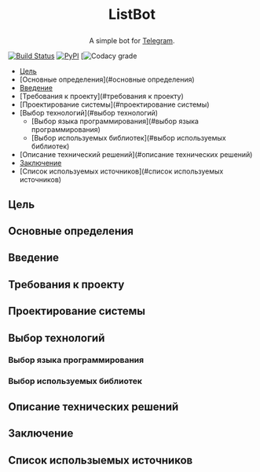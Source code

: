 # <p align="center">ListBot
<p align="center"> A simple bot for <a href="https://telegram.org/">Telegram</a>.
  
[![Build Status](https://travis-ci.org/VladislavBurch/ListBot.svg?branch=master)](https://travis-ci.org/VladislavBurch/ListBot)
[![PyPI](https://img.shields.io/pypi/v/nine.svg)](https://pypi.python.org/pypi/ListBot/)
[![Codacy grade](https://img.shields.io/codacy/grade/e27821fb6289410b8f58338c7e0bc686.svg)

 * [Цель](#цель)
 * [Основные определения](#основные определения)
 * [Введение](#введение)
 * [Требования к проекту](#требования к проекту)
 * [Проектирование системы](#проектирование системы)
 * [Выбор технологий](#выбор технологий)
   * [Выбор языка программирования](#выбор языка программирования)
   * [Выбор используемых библиотек](#выбор используемых библиотек)
 * [Описание технический решений](#описание технических решений)
 * [Заключение](#заключение)
 * [Список используемых источников](#список используемых источников)

## Цель
## Основные определения
## Введение
## Требования к проекту
## Проектирование системы
## Выбор технологий
### Выбор языка программирования
### Выбор используемых библиотек
## Описание технических решений
## Заключение
## Список использыемых источников
